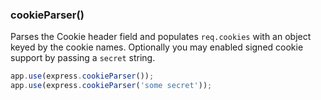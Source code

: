<h3 id='cookieParser'>cookieParser()</h3>

Parses the Cookie header field and populates `req.cookies` with an object keyed by the cookie names. Optionally you may enabled signed cookie support by passing a `secret` string.

```js
app.use(express.cookieParser());
app.use(express.cookieParser('some secret'));
```
